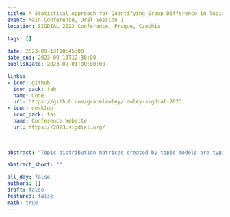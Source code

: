```yaml
---
title: A Statistical Approach for Quantifying Group Difference in Topic Distributions Using Clinical Discourse Samples
event: Main Conference, Oral Session 1
location: SIGDIAL 2023 Conference, Prague, Czechia
  
tags: []

date: 2023-09-13T10:45:00
date_end: 2023-09-13T12:30:00
publishDate: 2023-09-01T00:00:00

links:
- icon: github
  icon_pack: fab
  name: Code
  url: https://github.com/gracelawley/lawley-sigdial-2023
- icon: desktop
  icon_pack: fas
  name: Conference Website
  url: https://2023.sigdial.org/
  
  

abstract: "Topic distribution matrices created by topic models are typically used for document classification or as features in a separate machine learning algorithm. Existing methods for evaluating these topic distributions include metrics such as coherence and perplexity; however, there is a lack of statistically grounded evaluation tools. We present a statistical method for investigating group difference in the document-topic distribution vectors created by latent Dirichlet allocation (LDA). After transforming the vectors using Aitchison geometry, we use multivariate analysis of variance (MANOVA) to compare sample means and calculate effect size using partial eta-squared. We report the results of validating this method on a subset of the *20Newsgroup* corpus. We also apply this method to a corpus of dialogues between Autistic and Typically Developing (TD) children and trained examiners. We found that the topic distributions of Autistic children differed from those of TD children when responding to questions about social difficulties. Furthermore, the examiners’ topic distributions differed between the Autistic and TD groups when discussing emotions and social difficulties. These results support the use of topic modeling in studying clinically relevant features of social communication such as topic maintenance."

abstract_short: ""

all_day: false
authors: []
draft: false
featured: false
math: true
---
```


